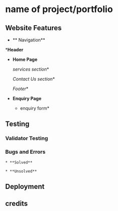 # name of project/portfolio

## Website Features
* ** Navigation**

***Header**

* **Home Page**

    *services section**

    *Contact Us section**

    *Footer**   

* **Enquiry Page**

    * enquiry form* 

## Testing

### Validator Testing

### Bugs and Errors

    * **Solved**

    * **Unsolved**

## Deployment 


## credits

